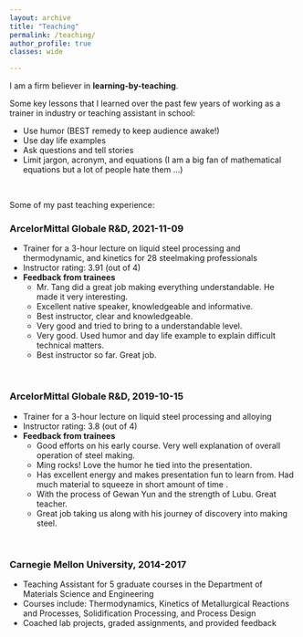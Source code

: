 ```yaml
---
layout: archive
title: "Teaching"
permalink: /teaching/
author_profile: true
classes: wide

---
```


I am a firm believer in **learning-by-teaching**.

Some key lessons that I learned over the past few years of working as a trainer in industry or teaching assistant in school:
* Use humor (BEST remedy to keep audience awake!)
* Use day life examples
* Ask questions and tell stories
* Limit jargon, acronym, and equations (I am a big fan of mathematical equations but a lot of people hate them ...)

<br/>

Some of my past teaching experience:

### ArcelorMittal Globale R&D, 2021-11-09
  - Trainer for a 3-hour lecture on liquid steel processing and thermodynamic, and kinetics for 28 steelmaking professionals
  - Instructor rating: 3.91 (out of 4)
  - **Feedback from trainees**
    - Mr. Tang did a great job making everything understandable. He made it very interesting.
    - Excellent native speaker, knowledgeable and informative.
    - Best instructor, clear and knowledgeable.
    - Very good and tried to bring to a understandable level.
    - Very good. Used humor and day life example to explain difficult technical matters.
    - Best instructor so far. Great job.

<br/>

### ArcelorMittal Globale R&D, 2019-10-15
  - Trainer for a 3-hour lecture on liquid steel processing and alloying
  - Instructor rating: 3.8 (out of 4)
  - **Feedback from trainees**
    - Good efforts on his early course. Very well explanation of overall operation of steel making.
    - Ming rocks! Love the humor he tied into the presentation.
    - Has excellent energy and makes presentation fun to learn from. Had much material to squeeze in short amount of time .
    - With the process of Gewan Yun and the strength of Lubu. Great teacher.
    - Great job taking us along with his journey of discovery into making steel.

<br/>

### Carnegie Mellon University, 2014-2017
- Teaching Assistant for 5 graduate courses in the Department of Materials Science and Engineering
- Courses include: Thermodynamics, Kinetics of Metallurgical Reactions and Processes, Solidification Processing, and Process Design
- Coached lab projects, graded assignments, and provided feedback
